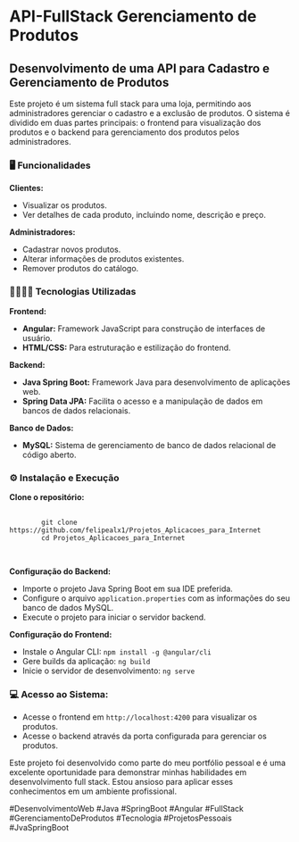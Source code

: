 # API-FullStack Gerenciamento de Produtos
<h2>Desenvolvimento de uma API para Cadastro e Gerenciamento de Produtos</h2>
<p>Este projeto é um sistema full stack para uma loja, permitindo aos administradores gerenciar o cadastro e a exclusão de produtos. O sistema é dividido em duas partes principais: o frontend para visualização dos produtos e o backend para gerenciamento dos produtos pelos administradores.</p>
    
<h3>🖥️ Funcionalidades</h3>
<b>Clientes:</b>
<ul>
  <li>Visualizar os produtos.</li>
  <li>Ver detalhes de cada produto, incluindo nome, descrição e preço.</li>
</ul>
<b>Administradores:</b>
<ul>
  <li>Cadastrar novos produtos.</li>
  <li>Alterar informações de produtos existentes.</li>
  <li>Remover produtos do catálogo.</li>
</ul>
    
<h3>👨🏾‍💻🔧 Tecnologias Utilizadas</h3>
<b>Frontend:</b>
  <ul>
    <li><b>Angular:</b> Framework JavaScript para construção de interfaces de usuário.</li>
    <li><b>HTML/CSS:</b> Para estruturação e estilização do frontend.</li>
  </ul>
<b>Backend:</b>
  <ul>
      <li><b>Java Spring Boot:</b> Framework Java para desenvolvimento de aplicações web.</li>
      <li><b>Spring Data JPA:</b> Facilita o acesso e a manipulação de dados em bancos de dados relacionais.</li>
  </ul>
<b>Banco de Dados:</b>
  <ul>
    <li><b>MySQL:</b> Sistema de gerenciamento de banco de dados relacional de código aberto.</li>
  </ul>
    
  <h3>⚙️ Instalação e Execução</h3>
    <b>Clone o repositório:</b>
    <pre>
    <code>
        git clone https://github.com/felipealx1/Projetos_Aplicacoes_para_Internet
        cd Projetos_Aplicacoes_para_Internet
    </code>
    </pre>
    <b>Configuração do Backend:</b>
    <ul>
        <li>Importe o projeto Java Spring Boot em sua IDE preferida.</li>
        <li>Configure o arquivo <code>application.properties</code> com as informações do seu banco de dados MySQL.</li>
        <li>Execute o projeto para iniciar o servidor backend.</li>
    </ul>
    <b>Configuração do Frontend:</b>
    <ul>
        <li>Instale o Angular CLI: <code>npm install -g @angular/cli</code></li>
        <li>Gere builds da aplicação: <code>ng build</code></li>
        <li>Inicie o servidor de desenvolvimento: <code>ng serve</code></li>
    </ul>
    
  <h3>💻 Acesso ao Sistema:</h3>
    <ul>
        <li>Acesse o frontend em <code>http://localhost:4200</code> para visualizar os produtos.</li>
        <li>Acesse o backend através da porta configurada para gerenciar os produtos.</li>
    </ul>
    
  <p>Este projeto foi desenvolvido como parte do meu portfólio pessoal e é uma excelente oportunidade para demonstrar minhas habilidades em desenvolvimento full stack. Estou ansioso para aplicar esses conhecimentos em um ambiente profissional.</p>
    
  <p>#DesenvolvimentoWeb #Java #SpringBoot #Angular #FullStack #GerenciamentoDeProdutos #Tecnologia #ProjetosPessoais  #JvaSpringBoot</p>
